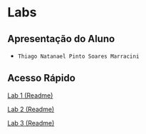# Labs 

## Apresentação do Aluno

* `Thiago Natanael Pinto Soares Marracini`  

## Acesso Rápido

[Lab 1 (Readme)](/lab01/README.md)

[Lab 2 (Readme)](/lab02/README.md)

[Lab 3 (Readme)](/lab03/README.md)
